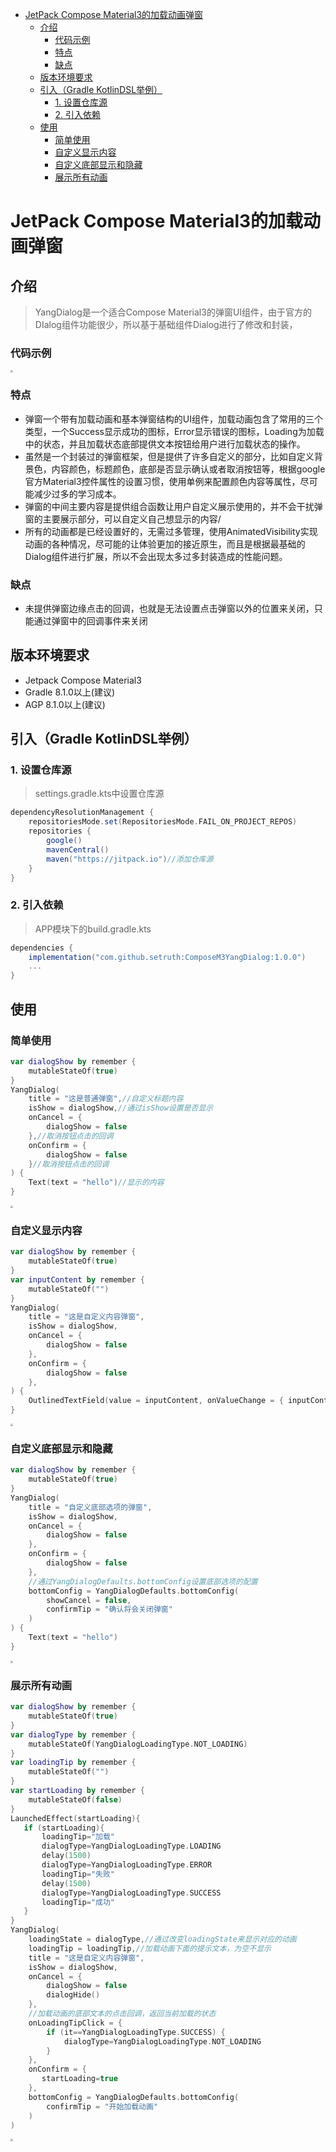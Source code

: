 - [JetPack Compose Material3的加载动画弹窗](#jetpack-compose-material3的加载动画弹窗)
  - [介绍](#介绍)
    - [代码示例](#代码示例)
    - [特点](#特点)
    - [缺点](#缺点)
  - [版本环境要求](#版本环境要求)
  - [引入（Gradle KotlinDSL举例）](#引入gradle-kotlindsl举例)
    - [1. 设置仓库源](#1-设置仓库源)
    - [2. 引入依赖](#2-引入依赖)
  - [使用](#使用)
    - [简单使用](#简单使用)
    - [自定义显示内容](#自定义显示内容)
    - [自定义底部显示和隐藏](#自定义底部显示和隐藏)
    - [展示所有动画](#展示所有动画)

# JetPack Compose Material3的加载动画弹窗  

## 介绍

> YangDialog是一个适合Compose Material3的弹窗UI组件，由于官方的DIalog组件功能很少，所以基于基础组件Dialog进行了修改和封装，

### 代码示例

<img src="imgResource\example.gif" style="zoom:25%;" />



### 特点

- 弹窗一个带有加载动画和基本弹窗结构的UI组件，加载动画包含了常用的三个类型，一个Success显示成功的图标，Error显示错误的图标，Loading为加载中的状态，并且加载状态底部提供文本按钮给用户进行加载状态的操作。
- 虽然是一个封装过的弹窗框架，但是提供了许多自定义的部分，比如自定义背景色，内容颜色，标题颜色，底部是否显示确认或者取消按钮等，根据google官方Material3控件属性的设置习惯，使用单例来配置颜色内容等属性，尽可能减少过多的学习成本。
- 弹窗的中间主要内容是提供组合函数让用户自定义展示使用的，并不会干扰弹窗的主要展示部分，可以自定义自己想显示的内容/
- 所有的动画都是已经设置好的，无需过多管理，使用AnimatedVisibility实现动画的各种情况，尽可能的让体验更加的接近原生，而且是根据最基础的Dialog组件进行扩展，所以不会出现太多过多封装造成的性能问题。

### 缺点

- 未提供弹窗边缘点击的回调，也就是无法设置点击弹窗以外的位置来关闭，只能通过弹窗中的回调事件来关闭

## 版本环境要求

- Jetpack Compose Material3
- Gradle 8.1.0以上(建议)
- AGP 8.1.0以上(建议)

## 引入（Gradle KotlinDSL举例）

### 1. 设置仓库源

> settings.gradle.kts中设置仓库源

```groovy
dependencyResolutionManagement {
    repositoriesMode.set(RepositoriesMode.FAIL_ON_PROJECT_REPOS)
    repositories {
        google()
        mavenCentral()
        maven("https://jitpack.io")//添加仓库源
    }
}
```

### 2. 引入依赖

> APP模块下的build.gradle.kts

```groovy
dependencies {
    implementation("com.github.setruth:ComposeM3YangDialog:1.0.0")
	...
}
```

## 使用

###  简单使用

```kotlin
var dialogShow by remember {
    mutableStateOf(true)
}
YangDialog(
    title = "这是普通弹窗",//自定义标题内容
    isShow = dialogShow,//通过isShow设置是否显示
    onCancel = {
        dialogShow = false
    },//取消按钮点击的回调
    onConfirm = {
        dialogShow = false
    }//取消按钮点击的回调
) {
    Text(text = "hello")//显示的内容
}
```

<img src="imgResource\common.gif" style="zoom:25%;" />





### 自定义显示内容

```kotlin
var dialogShow by remember {
    mutableStateOf(true)
}
var inputContent by remember {
    mutableStateOf("")
}
YangDialog(
    title = "这是自定义内容弹窗",
    isShow = dialogShow,
    onCancel = {
        dialogShow = false
    },
    onConfirm = {
        dialogShow = false
    },
) {
    OutlinedTextField(value = inputContent, onValueChange = { inputContent = it })//自定义内容
}
```

<img src="imgResource\diycontent.gif" style="zoom:25%;" />

### 自定义底部显示和隐藏

```kotlin
var dialogShow by remember {
    mutableStateOf(true)
}
YangDialog(
    title = "自定义底部选项的弹窗",
    isShow = dialogShow,
    onCancel = {
        dialogShow = false
    },
    onConfirm = {
        dialogShow = false
    },
    //通过YangDialogDefaults.bottomConfig设置底部选项的配置
    bottomConfig = YangDialogDefaults.bottomConfig(
        showCancel = false,
        confirmTip = "确认将会关闭弹窗"
    )
) {
    Text(text = "hello")
}
```

<img src="imgResource\diybottom.gif" style="zoom:25%;" />

### 展示所有动画

```kotlin
var dialogShow by remember {
    mutableStateOf(true)
}
var dialogType by remember {
    mutableStateOf(YangDialogLoadingType.NOT_LOADING)
}
var loadingTip by remember {
    mutableStateOf("")
}
var startLoading by remember {
    mutableStateOf(false)
}
LaunchedEffect(startLoading){
   if (startLoading){
       loadingTip="加载"
       dialogType=YangDialogLoadingType.LOADING
       delay(1500)
       dialogType=YangDialogLoadingType.ERROR
       loadingTip="失败"
       delay(1500)
       dialogType=YangDialogLoadingType.SUCCESS
       loadingTip="成功"
   }
}
YangDialog(
    loadingState = dialogType,//通过改变loadingState来显示对应的动画
    loadingTip = loadingTip,//加载动画下面的提示文本，为空不显示
    title = "这是自定义内容弹窗",
    isShow = dialogShow,
    onCancel = {
        dialogShow = false
        dialogHide()
    },
    //加载动画的底部文本的点击回调，返回当前加载的状态
    onLoadingTipClick = {
        if (it==YangDialogLoadingType.SUCCESS) {
            dialogType=YangDialogLoadingType.NOT_LOADING
        }
    },
    onConfirm = {
       startLoading=true
    },
    bottomConfig = YangDialogDefaults.bottomConfig(
        confirmTip = "开始加载动画"
    )
)
```

<img src="imgResource\allLoading.gif" style="zoom:25%;" />

